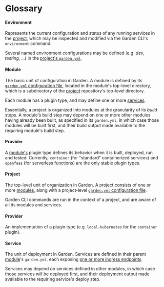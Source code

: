 # Glossary

#### Environment
Represents the current configuration and status of any running services in the [project](#project), which may be
inspected and modified via the Garden CLI's `environment` command.

Several named environment configurations may be defined (e.g. _dev_, _testing_, ...) in the [project's
`garden.yml`](../guides/configuration.md#project-configuration).

#### Module
The basic unit of configuration in Garden. A module is defined by its
[`garden.yml` configuration file](./config-files-reference.md), located in the module's top-level
directory,
which
is a subdirectory of the [project](#project) repository's top-level directory.

Each module has a plugin type, and may define one or more [services](#service).

Essentially, a project is organized into modules at the granularity of its *build* steps. A module's build step may
depend on one or more other modules having already been built, as specified in its `garden.yml`, in which case those modules will be built
first, and their build output made available to the requiring module's build step.

#### Provider
A [module's](#module) plugin type defines its behavior when it is built, deployed, run and tested. Currently, `container` (for "standard" containerized services) and `openfaas` (for serverless functions) are the only stable plugin types.

#### Project
The top-level unit of organization in Garden. A project consists of one or more [modules](#module), along with a
project-level [`garden.yml` configuration file](./config-files-reference.md).

Garden CLI commands are run in the context of a project, and are aware of all its modules and services.

#### Provider
An implementation of a plugin type (e.g. `local-kubernetes` for the `container` plugin).

#### Service
The unit of deployment in Garden. Services are defined in their parent [module](#module)'s `garden.yml`, each
exposing [one or more ingress endpoints](./config-files-reference.md#container).

Services may depend on services defined in other modules, in which case those services will be deployed first, and
their deployment output made available to the requiring service's deploy step.
